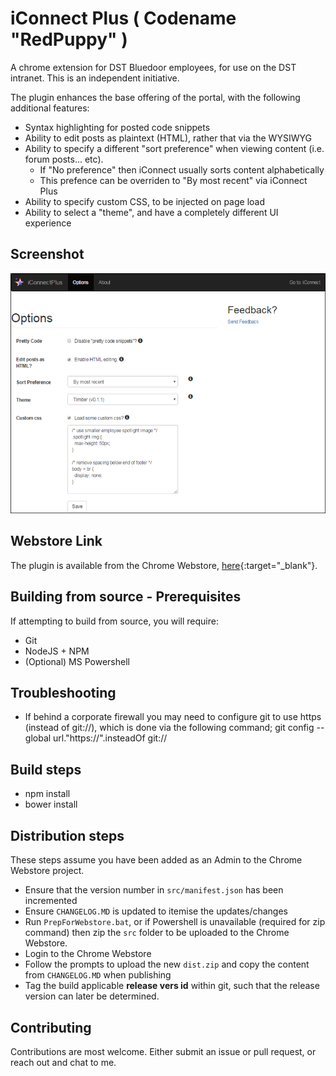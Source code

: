 iConnect Plus ( Codename "RedPuppy" )
======================================
A chrome extension for DST Bluedoor employees, for use on the DST intranet.
This is an independent initiative.

The plugin enhances the base offering of the portal, with the following additional features:

- Syntax highlighting for posted code snippets
- Ability to edit posts as plaintext (HTML), rather that via the WYSIWYG
- Ability to specify a different "sort preference" when viewing content (i.e. forum posts... etc).
  - If "No preference" then iConnect usually sorts content alphabetically
  - This prefence can be overriden to "By most recent" via iConnect Plus
- Ability to specify custom CSS, to be injected on page load
- Ability to select a "theme", and have a completely different UI experience


## Screenshot

![iConnect Plus Screenshot][screenshot]

## Webstore Link

The plugin is available from the Chrome Webstore, [here](https://chrome.google.com/webstore/detail/iconnectplus-bluedoor/gaipmclnjcnaepijeohadnbpmejeiiii){:target="_blank"}.


## Building from source - Prerequisites

If attempting to build from source, you will require:

- Git
- NodeJS + NPM
- (Optional) MS Powershell

## Troubleshooting

- If behind a corporate firewall you may need to configure git to use https (instead of git://), which is done via the following command;
    git config --global url."https://".insteadOf git://


## Build steps

- npm install
- bower install


## Distribution steps

These steps assume you have been added as an Admin to the Chrome Webstore project.

- Ensure that the version number in `src/manifest.json` has been incremented
- Ensure `CHANGELOG.MD` is updated to itemise the updates/changes
- Run `PrepForWebstore.bat`, or if Powershell is unavailable (required for zip command) then zip the `src` folder to be uploaded to the Chrome Webstore.
- Login to the Chrome Webstore
- Follow the prompts to upload the new `dist.zip` and copy the content from `CHANGELOG.MD` when publishing
- Tag the build applicable **release vers id** within git, such that the release version can later be determined.


## Contributing

Contributions are most welcome.
Either submit an issue or pull request, or reach out and chat to me.


[screenshot]: webstore-assets/screenshot_800x610_border.png  "Options page"